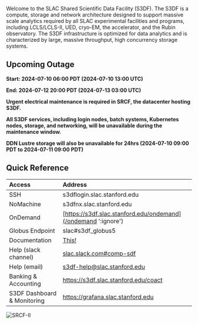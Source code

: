 Welcome to the SLAC Shared Scientific Data Facility (S3DF). The S3DF
is a compute, storage and network architecture designed to support
massive scale analytics required by all SLAC experimental facilities
and programs, including LCLS/LCLS-II, UED, cryo-EM, the accelerator,
and the Rubin observatory. The S3DF infrastructure is optimized for
data analytics and is characterized by large, massive throughput, high
concurrency storage systems.

## Upcoming Outage
**Start:  2024-07-10 06:00 PDT  (2024-07-10 13:00 UTC)**

**End:    2024-07-12 20:00 PDT  (2024-07-13 03:00 UTC)**

**Urgent electrical maintenance is required in SRCF, the datacenter hosting S3DF.**

**All S3DF services, including login nodes, batch systems, Kubernetes nodes,
storage, and networking, will be unavailable during the maintenance window.**

**DDN Lustre storage will also be unavailable for 24hrs  (2024-07-10 09:00 PDT to 2024-07-11 09:00 PDT)**


## Quick Reference

| Access 	| Address | 
| :--- | :--- |
| SSH 	|  s3dflogin.slac.stanford.edu|
| NoMachine |  s3dfnx.slac.stanford.edu|
| OnDemand 	| [https://s3df.slac.stanford.edu/ondemand](/ondemand ':ignore') |	
| Globus Endpoint 	| slac#s3df_globus5|
| Documentation | [This!](/ ':ignore')|
| Help (slack channel) | [slac.slack.com#comp-sdf](https://app.slack.com/client/T1X4J8FJ8/C01965DTG91)|
| Help (email) | s3df-help@slac.stanford.edu|
| Banking & Accounting | https://s3df.slac.stanford.edu/coact|
| S3DF Dashboard & Monitoring | https://grafana.slac.stanford.edu|


![SRCF-II](assets/srcf-ii.png)
